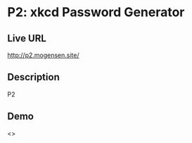 # P2: xkcd Password Generator

## Live URL
<http://p2.mogensen.site/>

## Description
P2

## Demo
<>

